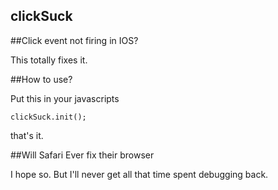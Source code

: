 clickSuck
---------

##Click event not firing in IOS?

This totally fixes it. 

##How to use?

Put this in your javascripts

	clickSuck.init();

that's it.

##Will Safari Ever fix their browser

I hope so. But I'll never get all that time spent debugging back. 
